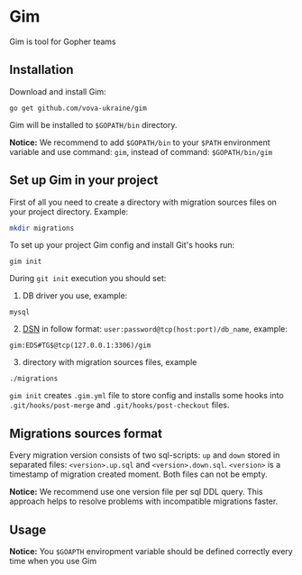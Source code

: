 # Gim

Gim is tool for Gopher teams 

## Installation

Download and install Gim: 
```
go get github.com/vova-ukraine/gim
```
Gim will be installed to `$GOPATH/bin` directory.

**Notice:** We recommend to add `$GOPATH/bin` to your `$PATH` environment variable and use command: `gim`, instead of command: `$GOPATH/bin/gim`   

## Set up Gim in your project

First of all you need to create a directory with migration sources files on your project directory.
Example:
```bash
mkdir migrations 
```

To set up your project Gim config and install Git's hooks run:

```
gim init
```

During `git init` execution you should set:
1. DB driver you use, example:
```
mysql
```
2. [DSN](https://en.wikipedia.org/wiki/Data_source_name) in follow format: `user:password@tcp(host:port)/db_name`, example: 
```
gim:EDS#TG$@tcp(127.0.0.1:3306)/gim
```
3. directory with migration sources files, example
```
./migrations
```

`gim init` creates `.gim.yml` file to store config and installs some hooks into `.git/hooks/post-merge` and `.git/hooks/post-checkout` files.

## Migrations sources format

Every migration version consists of two sql-scripts: `up` and `down` stored in separated files: `<version>.up.sql` and `<version>.down.sql`.
`<version>` is a timestamp of migration created moment. Both files can not be empty. 

**Notice:** We recommend use one version file per sql DDL query. This approach helps to resolve problems with incompatible migrations faster.
 

## Usage


**Notice:** You `$GOAPTH` enviropment variable should be defined correctly every time when you use Gim